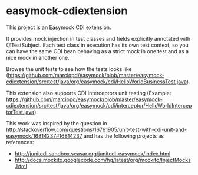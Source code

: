 easymock-cdiextension
============

This project is an Easymock CDI extension.

It provides mock injection in test classes and fields explicitly annotated with @TestSubject.
Each test class in execution has its own test context, so you can have the same CDI bean behaving as a strict mock in one test and as a nice mock in another one.

Browse the unit tests to see how the tests looks like (https://github.com/marciopd/easymock/blob/master/easymock-cdiextension/src/test/java/org/easymock/cdi/HelloWorldBusinessTest.java).

This extension also supports CDI interceptors unit testing (Example: https://github.com/marciopd/easymock/blob/master/easymock-cdiextension/src/test/java/org/easymock/cdi/interceptor/HelloWorldInterceptorTest.java).

This work was inspired by the question in 
http://stackoverflow.com/questions/16761905/unit-test-with-cdi-unit-and-easymock/16814237#16814237 and has the following projects as references:
- http://junitcdi.sandbox.seasar.org/junitcdi-easymock/index.html
- http://docs.mockito.googlecode.com/hg/latest/org/mockito/InjectMocks.html
